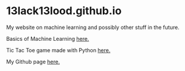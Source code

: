 # 13lack13lood.github.io

My website on machine learning and possibly other stuff in the future.

Basics of Machine Learning [here.](https://13lack13lood.github.io/website/)

Tic Tac Toe game made with Python [here.](https://github.com/13lack13lood/pygameTicTacToe)

My Github page [here.](https://github.com/13lack13lood/)
